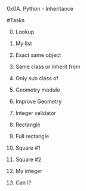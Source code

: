 0x0A. Python - Inheritance

#Tasks

0. Lookup

1. My list

2. Exact same object

3. Same class or inherit from

4. Only sub class of

5. Geometry module

6. Improve Geometry

7. Integer validator

8. Rectangle

9. Full rectangle

10. Square #1

11. Square #2

12. My integer

13. Can I?


